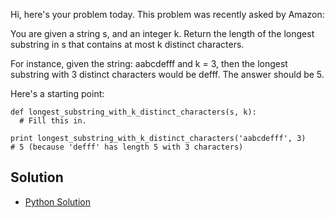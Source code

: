 Hi, here's your problem today. This problem was recently asked by Amazon:

You are given a string s, and an integer k. Return the length of the longest substring in s that contains at most k 
distinct characters.

For instance, given the string:
aabcdefff and k = 3, then the longest substring with 3 distinct characters would be defff. The answer should be 5.

Here's a starting point:
```
def longest_substring_with_k_distinct_characters(s, k):
  # Fill this in.

print longest_substring_with_k_distinct_characters('aabcdefff', 3)
# 5 (because 'defff' has length 5 with 3 characters)
```


## Solution

- [Python Solution](./Solution.py)